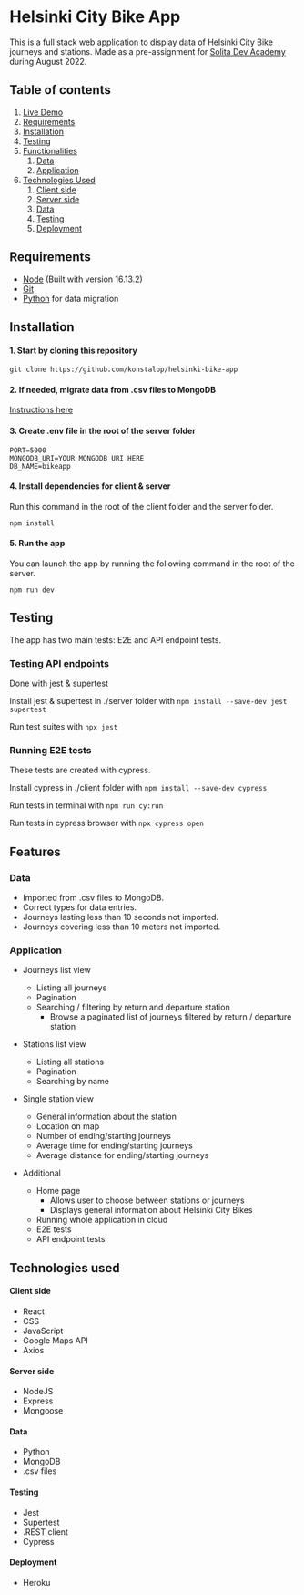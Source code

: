 # Helsinki City Bike App

This is a full stack web application to display data of Helsinki City Bike journeys and stations. Made as a pre-assignment for [Solita Dev Academy](https://www.solita.fi/en/academy/) during August 2022.

## Table of contents

1. [Live Demo](#live-demo)
2. [Requirements](#requirements)
3. [Installation](#installation)
4. [Testing](#testing)
5. [Functionalities](#functionalities)
    1. [Data](#data)
    2. [Application](#application)
6. [Technologies Used](#technologies-used)
    1. [Client side](#client-side)
    2. [Server side](#server-side)
    3. [Data](#data-1)
    4. [Testing](#testing-1)
    5. [Deployment](#deployment)


## Requirements
- [Node](https://nodejs.org/en/) (Built with version 16.13.2)
- [Git](https://git-scm.com/)
- [Python](https://www.python.org/) for data migration
## Installation

#### 1. Start by cloning this repository

```
git clone https://github.com/konstalop/helsinki-bike-app
```
#### 2. If needed, migrate data from .csv files to MongoDB
[Instructions here](https://github.com/konstalop/helsinki-bike-app/tree/main/data_migration)

#### 3. Create .env file in the root of the server folder

```
PORT=5000
MONGODB_URI=YOUR MONGODB URI HERE
DB_NAME=bikeapp
```

#### 4. Install dependencies for client & server
Run this command in the root of the client folder and the server folder.
```
npm install
```
#### 5. Run the app
You can launch the app by running the following command in the root of the server.
```
npm run dev
```

## Testing

The app has two main tests: E2E and API endpoint tests.

### Testing API endpoints
Done with jest & supertest

Install jest & supertest in ./server folder with  `npm install --save-dev jest supertest`

Run test suites with `npx jest`

### Running E2E tests
These tests are created with cypress.

Install cypress in ./client folder with `npm install --save-dev cypress`

Run tests in terminal with `npm run cy:run`

Run tests in cypress browser with `npx cypress open`


## Features

### Data
- Imported from .csv files to MongoDB.
- Correct types for data entries.
- Journeys lasting less than 10 seconds not imported.
- Journeys covering less than 10 meters not imported.

### Application

- Journeys list view
    - Listing all journeys
    - Pagination
    - Searching / filtering by return and departure station
        - Browse a paginated list of journeys filtered by return / departure station

- Stations list view
    - Listing all stations
    - Pagination
    - Searching by name

- Single station view
     - General information about the station
     - Location on map
     - Number of ending/starting journeys
     - Average time for ending/starting journeys
     - Average distance for ending/starting journeys

- Additional
    - Home page
        - Allows user to choose between stations or journeys
        - Displays general information about Helsinki City Bikes
    - Running whole application in cloud
    - E2E tests
    - API endpoint tests

## Technologies used
#### Client side
- React
- CSS
- JavaScript
- Google Maps API
- Axios
#### Server side
 - NodeJS
 - Express
 - Mongoose
#### Data
- Python
- MongoDB
- .csv files

#### Testing
- Jest
- Supertest
- .REST client
- Cypress

#### Deployment
- Heroku


